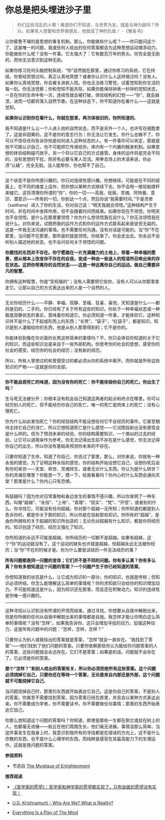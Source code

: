 # 你总是把头埋进沙子里


> 你们这些淫乱的人哪！难道你们不知道，与世界为友，就是与神为敌吗？所以，如果有人想要和世界做朋友，他就成了神的仇敌！   -《雅各书》

让你疲惫不堪的是思想的重复机制。那么，你能做些什么呢？——你只能问这个了。这是唯一的问题，我或任何人给出的任何答案都会为这种思想运动增添动力。你能做些什么呢？没有一件事。它太强大了：它有数百万年的势头。你完全是无助的，而你无法意识到这种无助。

如果你练习任何头脑控制系统，“你”自然就在那里，通过你练习的系统，它在持续。你曾经冥想过吗，真正认真地冥想？或者你认识什么人这样做过吗？没有人。如果你认真地冥想，你会被关进疯人院。你也无法练习警觉，试着觉知到你生活的每一刻。你无法觉察；你和觉知不能共存。如果你能保持钟表一秒钟的觉知状态，一旦在你的生命中有一次，连续性就会被打破，体验结构的幻觉——“你”，就会崩溃，进而一切都将落入自然节奏。在这种状态下，你不知道你在看什么——这就是觉知。

**如果你认识到你在看什么，你就在那里，再次体验旧的，你所知道的**。

我不知道是什么让一个人进入他的自然状态，而不是另外一个人。也许写在细胞里了。这是非因果的。这不是你的意志行为；你无法让它发生。你什么也做不了。你可以不信任任何告诉你他是如何进入这种状态的人。有一件事你可以肯定，那就是他不可能认识自己，也不可能把它传递给你。体内有一个内置的触发机制。如果思想的体验结构碰巧放手，另一个将以它自己的方式接管。身体的运作将是完全不同的，没有思想的干扰，除非有必要与某人交流。用拳击场上的术语来说，你必须“认输”，完全无助。没人能帮你，你也帮不了自己。

---

这个状态不是你所感兴趣的。你只对连续性感兴趣。你想继续，可能是在不同的层面上，在不同的维度上运作，但你想以某种方式继续下去。你不会用一根驳船撑杆来碰它。这将清理你所谓的“你”，你的一切——高我、低我、灵魂、阿特曼、意识、潜意识——所有的一切。你到达一个点，然后你说“我需要时间。”于是灵修 （sadhana）进入了你的生活，你对自己说：“明天我就会领悟。”这种结构产生于时间，并在时间中发挥作用，但不会随着时间而结束。如果你现在不领悟，你明天也不会领悟。是什么在那里要领悟？你为什么想领悟我在说什么？你无法领悟我在说什么。对你来说，试图把我的运作方式和你的运作方式联系起来是徒劳无益的。这是一件我无法沟通的事情。也不需要任何沟通。没有对话是可能的。当“你”不在那里，当问题不在那里，那所是的就是领悟。你结束了。你会走出去。你永远不会听别人描述他的状态，也不会问任何关于领悟的问题。

**你要找的东西并不存在。你宁愿踏在一片充满魔力的土地上，带着一种幸福的愿景，想从根本上改变你不存在的自我，变成一种由一些迷人的短语所召唤出来的存在状态。这把你带离你的自然状态——这是一种远离你自己的运动。做自己需要非凡的智慧**。

你拥有这种智慧，你是“受祝福的”；没有人需要把它给你，没有人可以从你那里拿走它。让那以自己的方式表达出来的人是一个自然的人。

---

无论你经历什么——平静、幸福、寂静、至福、狂喜、喜悦，天知道是什么——都将是旧的、二手的。你已经有了关于所有这些的知识。你处于一种幸福状态或一种极度寂静状态的事实，意味着你知道它。你必须知道一件事，才能体验它。这种知识并不是什么了不起或形而上的东西；“长凳”，“袋子”，“红袋子”，都是知识。知识是别人灌输给你的东西，他是从别人那里得到的；它不是你的。

你能体验到像在你对面的长凳这样简单的事情吗？不，你只会体验你知道的关于它的知识。而这些知识总是来自于一些外部机构。你思考你的社会的思想，感受你的社会的感受，经历你的社会的经历；没有新的经历。

所以，所有人曾想过的和曾感受过的都必须从你的系统中离开。而你就是所有这些知识的产物——这就是你的全部。

---

**你不能品尝死亡的味道，因为没有你的死亡：你不能体验你自己的死亡。你出生了吗**？

生与死无法被分开；你根本没有机会自己知道这两者的起点和终点在哪里。你可以经历别人的死亡，但不能经历你自己的死亡。唯一的死亡是肉体上的死亡；没有心理死亡。

你为什么如此害怕死亡？你的经验结构不能设想任何它不会经历的事件。它甚至期待主持它自己的消亡，所以它想知道死亡是什么感觉——它试图投射出没有感受会是什么样的。但为了预测未来的经验，你的结构需要知识，一个类似的过去的经验，让它可以调用来作为参考。你无法记得出生前不存在是什么感觉，你无法记得你自己的出生，所以你没有基础来预测你未来的不存在。

只要你知道了生命，知道了你自己，你去过了那里，那么，对你来说，你就有一种永恒的感觉。为了证明这种永恒的感觉，你的结构开始设想它自己，设想你死后会有你的来世——天堂、转世、灵魂转生，或者无论什么东西。你认为是什么转世？你的灵魂在哪里？你能尝一下，摸一下，给我看看吗？你内心的什么东西会通向天堂？那里是什么？你内心只有恐惧。

---

有超越吗？因为你对日常事物和身边发生的事情不感兴趣，所以你发明了一种东西，叫做“超越”、“永恒”、“上帝”、“真理”、“现实”、“梵”、“开悟”，或者别的什么，你寻找它。可能没有任何超越。你对那个超越一无所知；你所知道的都是别人告诉你的，都是你关于那的知识。所以你是在投射那些知识。你所称的“超越”，是由你所拥有的关于超越的知识所创造的；无论你对超越有什么知识，都是你将经历的。知识创造了经历，经历又强化了知识。

你所知道的永远不可能是超越。你所经历的一切都不是超越。如果有超越，这个“你”的运动就没有了。这个运动的缺失也许就是超越，但超越永远无法被你经历；当“你”不在的时候才是。你为什么要尝试经历一件无法经历的事？

**所有问题都是同一问题的变体；它们并不是不同的问题。你有多认真？你有多认真？你有多想知道这个问题的答案？一个问题产生于你已经知道的答案**。

你想知道我的状态是什么，让它成为知识的一部分，你的知识，也就是传统；但知识必须终结。你怎么能理解这么简单的事情呢？你的求知欲只会给你的知识增加动力。不可能知道这是什么，因为知识还在那里，而且还在积聚动力。知识的连续性是你唯一感兴趣的。

---

这种寻找以认识到没有所谓的开悟而结束。通过寻找，你想要从自我中解脱出来，但是你所做的任何从自我中解脱出来的事情都是自我。我怎样才能让你明白这么简单的事情呢？没有“怎样”。如果我告诉你，这只会增加寻找的动力，加强这种动力。这是所有问题中的问题：“怎样，怎样，怎样？”

只要你认为别人或我给出的答案就是答案，“怎样”就会一直存在。“我找到了答案”——他们找到了他们问题的答案。只要你依赖那些你认为能给你问题答案的人的答案，这些问题就会永远存在。它们不是答案；如果是的话，问题就不会存在了。它必须是你的答案。

**那个“怎样？”和别人给出的答案有关，所以你必须拒绝所有这些答案。这个问题必须烧掉它自己，只要你还在等待一个答案，无论是来自内部还是外部，这个问题就不可能烧掉它自己**。

当问题烧掉自己时，那里的东西就开始表达它自己。这是你自己的答案，不是别人的答案。你甚至不需要找到答案，因为答案已经在那里，并且会以某种方式表达出来。你不需要成为学者，你不需要读书，你不需要做任何事情；那里的东西开始表达它自己。

你那么想知道这个问题的答案吗？你知道，即使是那些一生都在倒立或挂在树上的人，也都毫无进展——蚁丘在他们周围生长，他们毫无进展。事情没那么简单。当这件事发生在我身上时，我意识到我所有的寻找都是在错误的方向上，这不是什么宗教的东西，也不是什么心理学的东西，而纯粹是感官在其最高能力下的生理运作。这就是我问题的答案。

**参阅资料**

- 节选自 [The Mystique of Enlightenment](https://www.holybooks.com/wp-content/uploads/U.G.-Krishnamurti-The-Mystique-of-Enlightenment.pdf)

**推荐阅读**

- [《哲学家的愿望》：哲学家和神学家的愿望都实现了，只有劫匪的愿望没有实现！](https://www.bilibili.com/video/BV1xdSoYiEQZ/?spm_id_from=333.337.search-card.all.click&vd_source=21db84374de3d6785c04b0329b69e5e5)

- [U.G. Krishnamurti - Who Are We? What is Reality?](https://www.youtube.com/watch?v=6Bf5TX05pc8&t=675s)

- [Everything Is a Play of The Mind](https://thetaoist.online/everything-is-a-play-of-the-mind-f0675beaec89)
